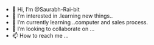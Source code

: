 - 👋 Hi, I’m @Saurabh-Rai-bit
- 👀 I’m interested in .learning new things..
- 🌱 I’m currently learning ..computer and sales process.
- 💞️ I’m looking to collaborate on ...
- 📫 How to reach me ...

<!---
Saurabh-Rai-bit/Saurabh-Rai-bit is a ✨ special ✨ repository because its `README.md` (this file) appears on your GitHub profile.
You can click the Preview link to take a look at your changes.
--->
